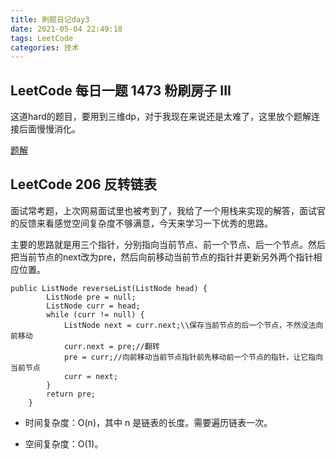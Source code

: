 ```yaml
---
title: 刷题日记day3
date: 2021-05-04 22:49:18
tags: LeetCode
categories: 技术
---
```


## LeetCode 每日一题 1473 粉刷房子 III 

这道hard的题目，要用到三维dp，对于我现在来说还是太难了，这里放个题解连接后面慢慢消化。

[题解](https://leetcode-cn.com/problems/paint-house-iii/solution/gong-shui-san-xie-san-wei-dong-tai-gui-h-ud7m/)

## LeetCode 206 反转链表

面试常考题，上次网易面试里也被考到了，我给了一个用栈来实现的解答，面试官的反馈来看感觉空间复杂度不够满意，今天来学习一下优秀的思路。

主要的思路就是用三个指针，分别指向当前节点、前一个节点、后一个节点。然后把当前节点的next改为pre，然后向前移动当前节点的指针并更新另外两个指针相应位置。

```
public ListNode reverseList(ListNode head) {
        ListNode pre = null;
        ListNode curr = head;
        while (curr != null) {
            ListNode next = curr.next;\\保存当前节点的后一个节点，不然没法向前移动
            curr.next = pre;//翻转
            pre = curr;//向前移动当前节点指针前先移动前一个节点的指针，让它指向当前节点
            curr = next;
        }
        return pre;
    }
```

- 时间复杂度：O(n)，其中 n 是链表的长度。需要遍历链表一次。

- 空间复杂度：O(1)。

  